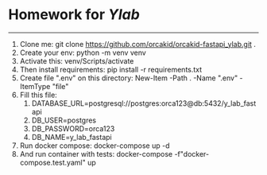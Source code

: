 # Homework for ***Ylab***
_______
1. Clone me: git clone https://github.com/orcakid/orcakid-fastapi_ylab.git .
2. Create your env: python -m venv venv
3. Activate this: venv/Scripts/activate
4. Then install requirements: pip install -r requirements.txt
5. Create file ".env" on this directory: New-Item -Path . -Name ".env" -ItemType "file"
6. Fill this file:
   1. DATABASE_URL=postgresql://postgres:orca123@db:5432/y_lab_fastapi
   2. DB_USER=postgres
   3. DB_PASSWORD=orca123
   4. DB_NAME=y_lab_fastapi
7. Run docker compose: docker-compose up -d
8. And run container with tests: docker-compose -f"docker-compose.test.yaml" up
